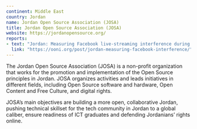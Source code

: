 ```yaml
---
continent: Middle East
country: Jordan
name: Jordan Open Source Association (JOSA)
title: Jordan Open Source Association (JOSA)
website: https://jordanopensource.org/
reports:
- text: "Jordan: Measuring Facebook live-streaming interference during protests"
  link: "https://ooni.org/post/jordan-measuring-facebook-interference/"
---
```


The Jordan Open Source Association (JOSA) is a non-profit organization that works for the promotion and implementation of the Open Source principles in Jordan.
JOSA organizes activities and leads initiatives in different fields, including Open Source software and hardware, Open Content and Free Culture, and digital rights.

JOSA’s main objectives are building a more open, collaborative Jordan, pushing technical skillset for the tech community in Jordan to a global caliber, ensure readiness of ICT graduates and defending Jordanians’ rights online.
